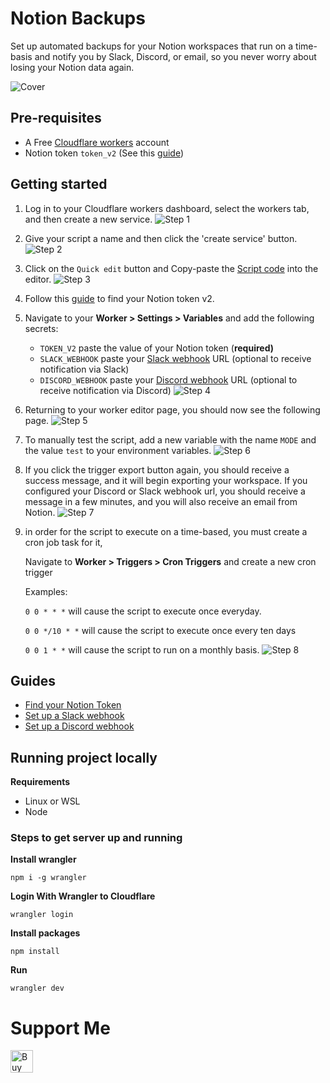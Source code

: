 # Notion Backups

Set up automated backups for your Notion workspaces that run on a time-basis and notify you by Slack, Discord, or email, so you never worry about losing your Notion data again.

![Cover](./assets/light.png)

## Pre-requisites

- A Free [Cloudflare workers](https://dash.cloudflare.com/sign-up) account
- Notion token `token_v2` (See this [guide](https://www.notion.so/Find-Your-Notion-Token-5da17a8df27a4fb290e9e3b5d9ba89c4))

## Getting started

1. Log in to your Cloudflare workers dashboard, select the workers tab, and then create a new service.
   ![Step 1](./assets/guide_1.png)

2. Give your script a name and then click the 'create service' button.
   ![Step 2](./assets/guide_2.png)

3. Click on the `Quick edit` button and Copy-paste the [Script code](https://raw.githubusercontent.com/notionblog/notion-backups/master/dist/worker.js?) into the editor.
   ![Step 3](./assets/guide_3.png)

4. Follow this [guide](https://www.notion.so/Find-Your-Notion-Token-5da17a8df27a4fb290e9e3b5d9ba89c4) to find your Notion token v2.

5. Navigate to your **Worker > Settings > Variables** and add the following secrets:

   - `TOKEN_V2` paste the value of your Notion token (**required)**
   - `SLACK_WEBHOOK` paste your [Slack webhook](https://api.slack.com/messaging/webhooks#posting_with_webhooks) URL (optional to receive notification via Slack)
   - `DISCORD_WEBHOOK` paste your [Discord webhook](https://support.discord.com/hc/en-us/articles/228383668-Intro-to-Webhooks) URL (optional to receive notification via Discord)
     ![Step 4](./assets/guide_4.png)

6. Returning to your worker editor page, you should now see the following page.
   ![Step 5](./assets/guide_5.png)
7. To manually test the script, add a new variable with the name `MODE` and the value `test` to your environment variables.
   ![Step 6](./assets/guide_6.png)
8. If you click the trigger export button again, you should receive a success message, and it will begin exporting your workspace. If you configured your Discord or Slack webhook url, you should receive a message in a few minutes, and you will also receive an email from Notion.
   ![Step 7](./assets/guide_7.png)
9. in order for the script to execute on a time-based, you must create a cron job task for it,

   Navigate to **Worker > Triggers > Cron Triggers** and create a new cron trigger

   Examples:

   `0 0 * * *` will cause the script to execute once everyday.

   `0 0 */10 * *` will cause the script to execute once every ten days

   `0 0 1 * *` will cause the script to run on a monthly basis.
   ![Step 8](./assets/guide_8.png)

## Guides

- [Find your Notion Token](https://www.notion.so/Find-Your-Notion-Token-5da17a8df27a4fb290e9e3b5d9ba89c4)
- [Set up a Slack webhook](https://api.slack.com/messaging/webhooks#posting_with_webhooks)
- [Set up a Discord webhook](https://support.discord.com/hc/en-us/articles/228383668-Intro-to-Webhooks)

## Running project locally

**Requirements**

- Linux or WSL
- Node

### Steps to get server up and running

**Install wrangler**

```
npm i -g wrangler
```

**Login With Wrangler to Cloudflare**

```
wrangler login
```

**Install packages**

```
npm install
```

**Run**

```
wrangler dev
```

# Support Me

<a href='https://ko-fi.com/M4M37F1UV' target='_blank'><img height='36' style='border:0px;height:36px;' src='https://cdn.ko-fi.com/cdn/kofi1.png?v=3' border='0' alt='Buy Me a Coffee at ko-fi.com' /></a>
